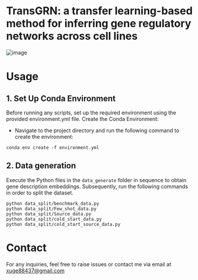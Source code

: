 # TransGRN: a transfer learning-based method for inferring gene regulatory networks across cell lines
![image](https://github.com/Neol-Xu/TransGRN/blob/main/figure/Flowchat.png)
# Usage
## 1. Set Up Conda Environment
Before running any scripts, set up the required environment using the provided environment.yml file. Create the Conda Environment:
- Navigate to the project directory and run the following command to create the environment:
```shell
conda env create -f environment.yml
```
## 2. Data generation
Execute the Python files in the `data_generate` folder in sequence to obtain gene description embeddings. Subsequently, run the following commands in order to split the dataset.
```shell
python data_split/benchmark_data.py
python data_split/Few_shot_data.py
python data_split/Source_data.py
python data_split/cold_start_data.py
python data_split/cold_start_source_data.py
```
# Contact
For any inquiries, feel free to raise issues or contact me via email at xuge88437@gmail.com
